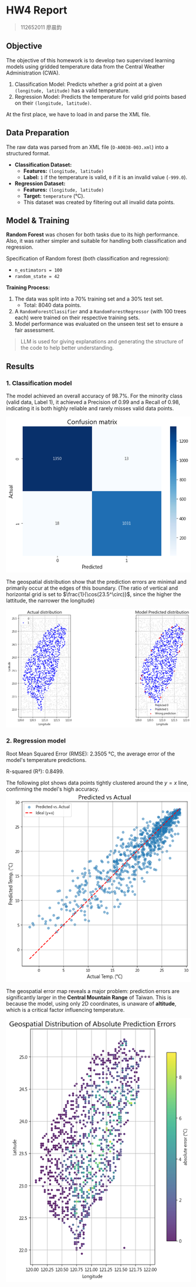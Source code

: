 # HW4 Report
> 112652011 廖晨鈞

## Objective
The objective of this homework is to develop two supervised learning models using gridded temperature data from the Central Weather Administration (CWA).

1.  Classification Model: Predicts whether a grid point at a given `(longitude, latitude)` has a valid temperature.
2.  Regression Model: Predicts the temperature for valid grid points based on their `(longitude, latitude)`.

At the first place, we have to load in and parse the XML file.

## Data Preparation

The raw data was parsed from an XML file (`O-A0038-003.xml`) into a structured format.

*   **Classification Dataset:**
    *   **Features:** `(longitude, latitude)`
    *   **Label:** `1` if the temperature is valid, `0` if it is an invalid value (`-999.0`).
*   **Regression Dataset:**
    *   **Features:** `(longitude, latitude)`
    *   **Target:** `temperature` (°C).
    *   This dataset was created by filtering out all invalid data points.

##  Model & Training

**Random Forest** was chosen for both tasks due to its high performance.
Also, it was rather simpler and suitable for handling both classification and regression.

Specification of Random forest (both classification and regression):
- `n_estimators = 100`
- `random_state = 42`

**Training Process:**
1.  The data was split into a 70% training set and a 30% test set.
    - Total: 8040 data points.
2.  A `RandomForestClassifier` and a `RandomForestRegressor` (with 100 trees each) were trained on their respective training sets.
3.  Model performance was evaluated on the unseen test set to ensure a fair assessment.

> LLM is used for giving explanations and generating the structure of the code to help better understanding. 

## Results
### **1. Classification model**

The model achieved an overall accuracy of 98.7%. For the minority class (valid data, Label 1), it achieved a Precision of 0.99 and a Recall of 0.98, indicating it is both highly reliable and rarely misses valid data points.

![alt text](./fig/image.png)

The geospatial distribution show that the prediction errors are minimal and primarily occur at the edges of this boundary. (The ratio of vertical and horizontal grid is set to $\frac{1}{\cos(23.5^\circ)}$, since the higher the lattitude, the narrower the longitude)

![alt text](./fig/image-1.png)



### **2. Regression model**
Root Mean Squared Error (RMSE): 2.3505 °C, the average error of the model's temperature predictions.

R-squared (R²): 0.8499.

The following plot shows data points tightly clustered around the $y=x$ line, confirming the model's high accuracy.
![alt text](./fig/image-2.png)

The geospatial error map reveals a major problem: prediction errors are significantly larger in the **Central Mountain Range** of Taiwan. This is because the model, using only 2D coordinates, is unaware of **altitude**, which is a critical factor influencing temperature.

![alt text](./fig/image-3.png)
